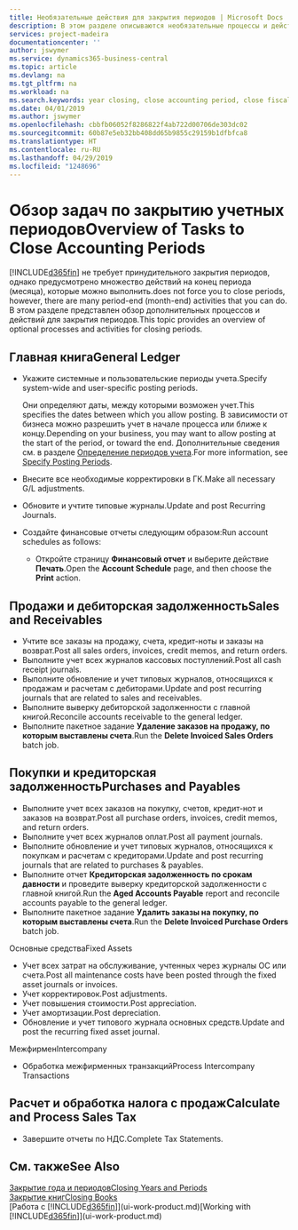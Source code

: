```yaml
---
title: Необязательные действия для закрытия периодов | Microsoft Docs
description: В этом разделе описываются необязательные процессы и действия по закрытию учетных периодов в Business Central.
services: project-madeira
documentationcenter: ''
author: jswymer
ms.service: dynamics365-business-central
ms.topic: article
ms.devlang: na
ms.tgt_pltfrm: na
ms.workload: na
ms.search.keywords: year closing, close accounting period, close fiscal year, aging, creditor payments, vendor payments
ms.date: 04/01/2019
ms.author: jswymer
ms.openlocfilehash: cbbfb06052f8286822f4ab722d00706de303dc02
ms.sourcegitcommit: 60b87e5eb32bb408dd65b9855c29159b1dfbfca8
ms.translationtype: HT
ms.contentlocale: ru-RU
ms.lasthandoff: 04/29/2019
ms.locfileid: "1248696"
---
```

# <a name="overview-of-tasks-to-close-accounting-periods"></a><span data-ttu-id="9fc11-103">Обзор задач по закрытию учетных периодов</span><span class="sxs-lookup"><span data-stu-id="9fc11-103">Overview of Tasks to Close Accounting Periods</span></span>
[!INCLUDE[d365fin](includes/d365fin_md.md)] <span data-ttu-id="9fc11-104">не требует принудительного закрытия периодов, однако предусмотрено множество действий на конец периода (месяца), которые можно выполнить.</span><span class="sxs-lookup"><span data-stu-id="9fc11-104">does not force you to close periods, however, there are many period-end (month-end) activities that you can do.</span></span> <span data-ttu-id="9fc11-105">В этом разделе представлен обзор дополнительных процессов и действий для закрытия периодов.</span><span class="sxs-lookup"><span data-stu-id="9fc11-105">This topic provides an overview of optional processes and activities for closing periods.</span></span>  

## <a name="general-ledger"></a><span data-ttu-id="9fc11-106">Главная книга</span><span class="sxs-lookup"><span data-stu-id="9fc11-106">General Ledger</span></span>
* <span data-ttu-id="9fc11-107">Укажите системные и пользовательские периоды учета.</span><span class="sxs-lookup"><span data-stu-id="9fc11-107">Specify system-wide and user-specific posting periods.</span></span>  

    <span data-ttu-id="9fc11-108">Они определяют даты, между которыми возможен учет.</span><span class="sxs-lookup"><span data-stu-id="9fc11-108">This specifies the dates between which you allow posting.</span></span> <span data-ttu-id="9fc11-109">В зависимости от бизнеса можно разрешить учет в начале процесса или ближе к концу.</span><span class="sxs-lookup"><span data-stu-id="9fc11-109">Depending on your business, you may want to allow posting at the start of the period, or toward the end.</span></span> <span data-ttu-id="9fc11-110">Дополнительные сведения см. в разделе [Определение периодов учета](finance-how-specify-posting-periods.md).</span><span class="sxs-lookup"><span data-stu-id="9fc11-110">For more information, see [Specify Posting Periods](finance-how-specify-posting-periods.md).</span></span>  
* <span data-ttu-id="9fc11-111">Внесите все необходимые корректировки в ГК.</span><span class="sxs-lookup"><span data-stu-id="9fc11-111">Make all necessary G/L adjustments.</span></span>  
* <span data-ttu-id="9fc11-112">Обновите и учтите типовые журналы.</span><span class="sxs-lookup"><span data-stu-id="9fc11-112">Update and post Recurring Journals.</span></span>  
  <!--* Process Consolidations-->
* <span data-ttu-id="9fc11-113">Создайте финансовые отчеты следующим образом:</span><span class="sxs-lookup"><span data-stu-id="9fc11-113">Run account schedules as follows:</span></span>  
  * <span data-ttu-id="9fc11-114">Откройте страницу **Финансовый отчет** и выберите действие **Печать**.</span><span class="sxs-lookup"><span data-stu-id="9fc11-114">Open the **Account Schedule** page, and then choose the **Print** action.</span></span>  

## <a name="sales-and-receivables"></a><span data-ttu-id="9fc11-115">Продажи и дебиторская задолженность</span><span class="sxs-lookup"><span data-stu-id="9fc11-115">Sales and Receivables</span></span>
* <span data-ttu-id="9fc11-116">Учтите все заказы на продажу, счета, кредит-ноты и заказы на возврат.</span><span class="sxs-lookup"><span data-stu-id="9fc11-116">Post all sales orders, invoices, credit memos, and return orders.</span></span>  
* <span data-ttu-id="9fc11-117">Выполните учет всех журналов кассовых поступлений.</span><span class="sxs-lookup"><span data-stu-id="9fc11-117">Post all cash receipt journals.</span></span>  
* <span data-ttu-id="9fc11-118">Выполните обновление и учет типовых журналов, относящихся к продажам и расчетам с дебиторами.</span><span class="sxs-lookup"><span data-stu-id="9fc11-118">Update and post recurring journals that are related to sales and receivables.</span></span>  
* <span data-ttu-id="9fc11-119">Выполните выверку дебиторской задолженности с главной книгой.</span><span class="sxs-lookup"><span data-stu-id="9fc11-119">Reconcile accounts receivable to the general ledger.</span></span>  
* <span data-ttu-id="9fc11-120">Выполните пакетное задание **Удаление заказов на продажу, по которым выставлены счета**.</span><span class="sxs-lookup"><span data-stu-id="9fc11-120">Run the **Delete Invoiced Sales Orders** batch job.</span></span>  

## <a name="purchases-and-payables"></a><span data-ttu-id="9fc11-121">Покупки и кредиторская задолженность</span><span class="sxs-lookup"><span data-stu-id="9fc11-121">Purchases and Payables</span></span>
* <span data-ttu-id="9fc11-122">Выполните учет всех заказов на покупку, счетов, кредит-нот и заказов на возврат.</span><span class="sxs-lookup"><span data-stu-id="9fc11-122">Post all purchase orders, invoices, credit memos, and return orders.</span></span>  
* <span data-ttu-id="9fc11-123">Выполните учет всех журналов оплат.</span><span class="sxs-lookup"><span data-stu-id="9fc11-123">Post all payment journals.</span></span>  
* <span data-ttu-id="9fc11-124">Выполните обновление и учет типовых журналов, относящихся к покупкам и расчетам с кредиторами.</span><span class="sxs-lookup"><span data-stu-id="9fc11-124">Update and post recurring journals that are related to purchases & payables.</span></span>  
* <span data-ttu-id="9fc11-125">Выполните отчет **Кредиторская задолженность по срокам давности** и проведите выверку кредиторской задолженности с главной книгой.</span><span class="sxs-lookup"><span data-stu-id="9fc11-125">Run the **Aged Accounts Payable** report and reconcile accounts payable to the general ledger.</span></span>  
* <span data-ttu-id="9fc11-126">Выполните пакетное задание **Удалить заказы на покупку, по которым выставлены счета**.</span><span class="sxs-lookup"><span data-stu-id="9fc11-126">Run the **Delete Invoiced Purchase Orders** batch job.</span></span>  

<span data-ttu-id="9fc11-127">Основные средства</span><span class="sxs-lookup"><span data-stu-id="9fc11-127">Fixed Assets</span></span>
* <span data-ttu-id="9fc11-128">Учет всех затрат на обслуживание, учтенных через журналы ОС или счета.</span><span class="sxs-lookup"><span data-stu-id="9fc11-128">Post all maintenance costs have been posted through the fixed asset journals or invoices.</span></span>
* <span data-ttu-id="9fc11-129">Учет корректировок.</span><span class="sxs-lookup"><span data-stu-id="9fc11-129">Post adjustments.</span></span>
* <span data-ttu-id="9fc11-130">Учет повышения стоимости.</span><span class="sxs-lookup"><span data-stu-id="9fc11-130">Post appreciation.</span></span>
* <span data-ttu-id="9fc11-131">Учет амортизации.</span><span class="sxs-lookup"><span data-stu-id="9fc11-131">Post depreciation.</span></span>
* <span data-ttu-id="9fc11-132">Обновление и учет типового журнала основных средств.</span><span class="sxs-lookup"><span data-stu-id="9fc11-132">Update and post the recurring fixed asset journal.</span></span>

<span data-ttu-id="9fc11-133">Межфирмен</span><span class="sxs-lookup"><span data-stu-id="9fc11-133">Intercompany</span></span>
* <span data-ttu-id="9fc11-134">Обработка межфирменных транзакций</span><span class="sxs-lookup"><span data-stu-id="9fc11-134">Process Intercompany Transactions</span></span>

## <a name="calculate-and-process-sales-tax"></a><span data-ttu-id="9fc11-135">Расчет и обработка налога с продаж</span><span class="sxs-lookup"><span data-stu-id="9fc11-135">Calculate and Process Sales Tax</span></span>
* <span data-ttu-id="9fc11-136">Завершите отчеты по НДС.</span><span class="sxs-lookup"><span data-stu-id="9fc11-136">Complete Tax Statements.</span></span>  

## <a name="see-also"></a><span data-ttu-id="9fc11-137">См. также</span><span class="sxs-lookup"><span data-stu-id="9fc11-137">See Also</span></span>
[<span data-ttu-id="9fc11-138">Закрытие года и периодов</span><span class="sxs-lookup"><span data-stu-id="9fc11-138">Closing Years and Periods</span></span>](year-close-years-periods.md)  
[<span data-ttu-id="9fc11-139">Закрытие книг</span><span class="sxs-lookup"><span data-stu-id="9fc11-139">Closing Books</span></span>](year-close-books.md)  
<span data-ttu-id="9fc11-140">[Работа с [!INCLUDE[d365fin](includes/d365fin_md.md)]](ui-work-product.md)</span><span class="sxs-lookup"><span data-stu-id="9fc11-140">[Working with [!INCLUDE[d365fin](includes/d365fin_md.md)]](ui-work-product.md)</span></span>
